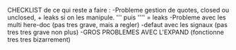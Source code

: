 CHECKLIST de ce qui reste a faire :
-Probleme gestion de quotes, closed ou unclosed, + leaks si on les manipule.
''' puis '''' = leaks
-Probleme avec les multi here-doc (pas tres grave, mais a regler)
-defaut avec les signaux (pas tres tres grave non plus)
-GROS PROBLEMES AVEC L'EXPAND (fonctionne tres tres bizarrement)
